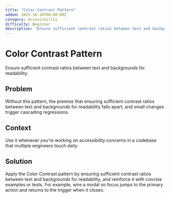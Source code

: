 ```yaml
---
title: "Color Contrast Pattern"
added: 2025-10-10T00:00:00Z
category: Accessibility
difficulty: Beginner
description: "Ensure sufficient contrast ratios between text and backgrounds for readability."
---
```

# Color Contrast Pattern

Ensure sufficient contrast ratios between text and backgrounds for readability.

## Problem

Without this pattern, the premise that ensuring sufficient contrast ratios between text and backgrounds for readability falls apart, and small changes trigger cascading regressions.

## Context

Use it whenever you're working on accessibility concerns in a codebase that multiple engineers touch daily.

## Solution

Apply the Color Contrast pattern by ensuring sufficient contrast ratios between text and backgrounds for readability, and reinforce it with concise examples or tests. For example, wire a modal so focus jumps to the primary action and returns to the trigger when it closes.
